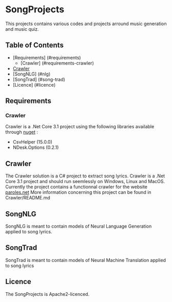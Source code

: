 # SongProjects

This projects contains various codes and projects arround music generation and music quiz.

## Table of Contents

* [Requirements] (#requirements)
	* [Crawler] (#requirements-crawler)
* [Crawler](#crawler)
* [SongNLG] (#nlg)
* [SongTrad] (#song-trad)
* [Licence] (#licence)

## Requirements

### Crawler

Crawler is a .Net Core 3.1 project using the following libraries available through [nuget](http://nuget.org) :

* CsvHelper (15.0.0)
* NDesk.Options (0.2.1)

## Crawler

The Crawler solution is a C# project to extract song lyrics.
Crawler is a .Net Core 3.1 project and should run seemlessly on Windows, Linux and MacOS. 
Currently the project contains a functionnal crawler for the website [paroles.net](https://paroles.net)
More information concerning this project can be found in Crawler/README.md

## SongNLG

SongNLG is meant to contain models of Neural Language Generation applied to song lyrics.

## SongTrad

SongTrad is meant to contain models of Neural Machine Translation applied to song lyrics

## Licence

The SongProjects is Apache2-licenced.